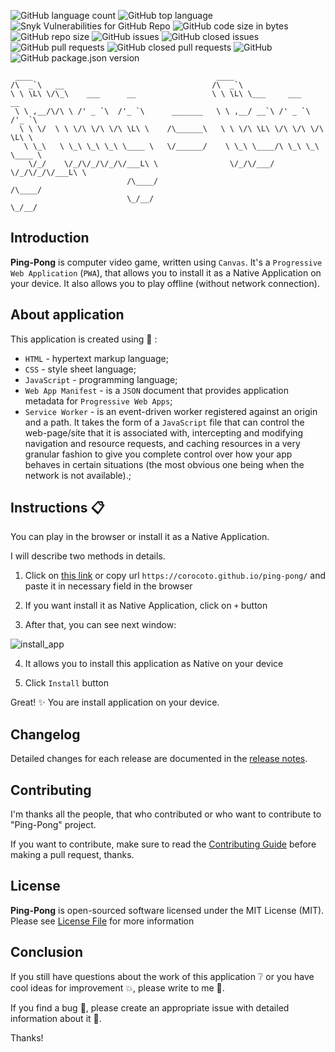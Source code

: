 ![GitHub language count](https://img.shields.io/github/languages/count/corocoto/ping-pong)
![GitHub top language](https://img.shields.io/github/languages/top/corocoto/ping-pong)
![Snyk Vulnerabilities for GitHub Repo](https://img.shields.io/snyk/vulnerabilities/github/corocoto/ping-pong)
![GitHub code size in bytes](https://img.shields.io/github/languages/code-size/corocoto/ping-pong)
![GitHub repo size](https://img.shields.io/github/repo-size/corocoto/ping-pong)
![GitHub issues](https://img.shields.io/github/issues/corocoto/ping-pong)
![GitHub closed issues](https://img.shields.io/github/issues-closed/corocoto/ping-pong)
![GitHub pull requests](https://img.shields.io/github/issues-pr/corocoto/ping-pong)
![GitHub closed pull requests](https://img.shields.io/github/issues-pr-closed/corocoto/ping-pong)
![GitHub](https://img.shields.io/github/license/corocoto/ping-pong)
![GitHub package.json version](https://img.shields.io/github/package-json/v/corocoto/ping-pong)

```
 ____                                         ____                            
/\  _`\   __                                 /\  _`\                          
\ \ \L\ \/\_\    ___      __                 \ \ \L\ \___     ___      __     
 \ \ ,__/\/\ \ /' _ `\  /'_ `\      _______   \ \ ,__/ __`\ /' _ `\  /'_ `\   
  \ \ \/  \ \ \/\ \/\ \/\ \L\ \    /\______\   \ \ \/\ \L\ \/\ \/\ \/\ \L\ \  
   \ \_\   \ \_\ \_\ \_\ \____ \   \/______/    \ \_\ \____/\ \_\ \_\ \____ \ 
    \/_/    \/_/\/_/\/_/\/___L\ \                \/_/\/___/  \/_/\/_/\/___L\ \
                          /\____/                                      /\____/
                          \_/__/                                       \_/__/
```

## Introduction

**Ping-Pong** is computer video game, written using `Canvas`. 
It's a `Progressive Web Application` (`PWA`), that allows you to install it as a Native Application on your device. It also allows you to play offline (without network connection).

## About application

This application is created using :bookmark_tabs: :
 * `HTML` - hypertext markup language;
 * `CSS` - style sheet language;
 * `JavaScript` - programming language;
 * `Web App Manifest` - is a `JSON` document that provides application metadata for `Progressive Web Apps`;
 * `Service Worker` - is an event-driven worker registered against an origin and a path. It takes the form of a `JavaScript` file that can control the web-page/site that it is associated with, intercepting and modifying navigation and resource requests, and caching resources in a very granular fashion to give you complete control over how your app behaves in certain situations (the most obvious one being when the network is not available).;
 
## Instructions :clipboard:

You can play in the browser or install it as a Native Application.

I will describe two methods in details.

1. Click on [this link](https://corocoto.github.io/ping-pong/) or copy url `https://corocoto.github.io/ping-pong/` and paste it in necessary field in the browser

2. If you want install it as Native Application, click on `+` button

3. After that, you can see next window:

![install_app](https://user-images.githubusercontent.com/37180024/70933477-1b407080-204d-11ea-84a5-14cdfceac500.png)

4. It allows you to install this application as Native on your device

5. Click `Install` button

Great! :sparkles: You are install application on your device.

## Changelog

Detailed changes for each release are documented in the [release notes](CHANGELOG.md).

## Contributing

I'm thanks all the people, that who contributed or who want to contribute to "Ping-Pong" project.

If you want to contribute, make sure to read the [Contributing Guide](CONTRIBUTING.md) before making a pull request, thanks.

## License

**Ping-Pong** is open-sourced software licensed under the MIT License (MIT). Please see [License File](LICENSE) for more information

## Conclusion

If you still have questions about the work of this application :grey_question: or you have cool ideas for improvement :boom:, please write to me :email:.

If you find a bug :bug:, please create an appropriate issue with detailed information about it :speech_balloon:.

Thanks!
